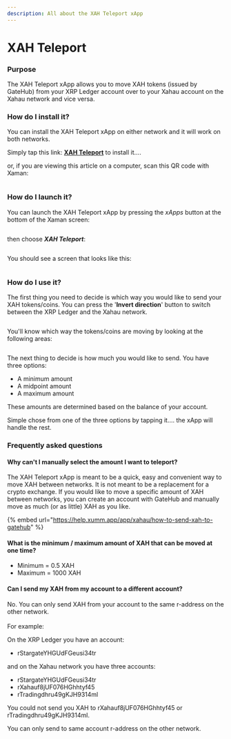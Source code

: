 ```yaml
---
description: All about the XAH Teleport xApp
---
```


# XAH Teleport

### Purpose

The XAH Teleport xApp allows you to move XAH tokens (issued by GateHub) from your XRP Ledger account over to your Xahau account on the Xahau network and vice versa.

### **How do I install it?**

You can install the XAH Teleport xApp on either network and it will work on both networks.

Simply tap this link: [**XAH Teleport**](https://xumm.app/detect/xapp:xahau.teleport) to install it....

or, if you are viewing this article on a computer, scan this QR code with Xaman:

<figure><img src="../../.gitbook/assets/XAH Teleport - 1.png" alt=""><figcaption></figcaption></figure>

### **How do I launch it?**

You can launch the XAH Teleport xApp by pressing the _xApps_ button at the bottom of the Xaman screen:&#x20;

<figure><img src="../../.gitbook/assets/xApps Button.png" alt=""><figcaption></figcaption></figure>

then choose _**XAH Teleport**_:



<figure><img src="../../.gitbook/assets/XAH Teleport - 2.png" alt=""><figcaption></figcaption></figure>

You should see a screen that looks like this:

<figure><img src="../../.gitbook/assets/XAH Teleport - 3.png" alt=""><figcaption></figcaption></figure>

### **How do I use it?**

The first thing you need to decide is which way you would like to send your XAH tokens/coins. You can press the '**Invert direction**' button to switch between the XRP Ledger and the Xahau network.



<figure><img src="../../.gitbook/assets/XAH Teleport - 4.png" alt=""><figcaption></figcaption></figure>

You'll know which way the tokens/coins are moving by looking at the following areas:

<figure><img src="../../.gitbook/assets/XAH Teleport - 5.png" alt=""><figcaption></figcaption></figure>

The next thing to decide is how much you would like to send. You have three options:

* A minimum amount
* A midpoint amount
* A maximum amount

These amounts are determined based on the balance of your account.

Simple chose from one of the three options by tapping it.... the xApp will handle the rest.

### Frequently asked questions

#### Why can't I manually select the amount I want to teleport?

The XAH Teleport xApp is meant to be a quick, easy and convenient way to move XAH between networks. It is not meant to be a replacement for a crypto exchange. If you would like to move a specific amount of XAH between networks, you can create an account with GateHub and manually move as much (or as little) XAH as you like.

{% embed url="https://help.xumm.app/app/xahau/how-to-send-xah-to-gatehub" %}

#### What is the minimum / maximum amount of XAH that can be moved at one time?

* Minimum = 0.5 XAH
* Maximum = 1000 XAH

#### Can I send my XAH from my account to a different account?

No. You can only send XAH from your account to the same r-address on the other network.\
\
For example:

On the XRP Ledger you have an account:&#x20;

* rStargateYHGUdFGeusi34tr

&#x20;and on the Xahau network you have three accounts:

* rStargateYHGUdFGeusi34tr
* rXahauf8jUF076HGhhtyf45
* rTradingdhru49gKJH9314ml

You could not send you XAH to rXahauf8jUF076HGhhtyf45 or rTradingdhru49gKJH9314ml.

You can only send to same account r-address on the other network.






